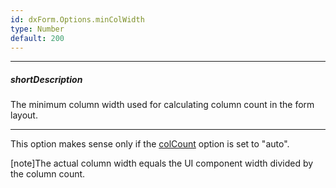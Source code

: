 ```yaml
---
id: dxForm.Options.minColWidth
type: Number
default: 200
---
```

---
##### shortDescription
The minimum column width used for calculating column count in the form layout.

---
This option makes sense only if the [colCount](/api-reference/10%20UI%20Components/dxForm/1%20Configuration/colCount.md '{basewidgetpath}/Configuration/#colCount') option is set to "auto".

[note]The actual column width equals the UI component width divided by the column count.